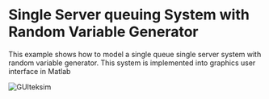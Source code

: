 # Single Server queuing System with Random Variable Generator

This example shows how to model a single queue single server system with random variable generator. This system is implemented into graphics user interface in Matlab 

![GUIteksim](https://github.com/rositalaili/ordinary-differential-equation-simulation/assets/106851667/dee11d85-1ee2-4ba4-bb16-89d1e95104e6)
